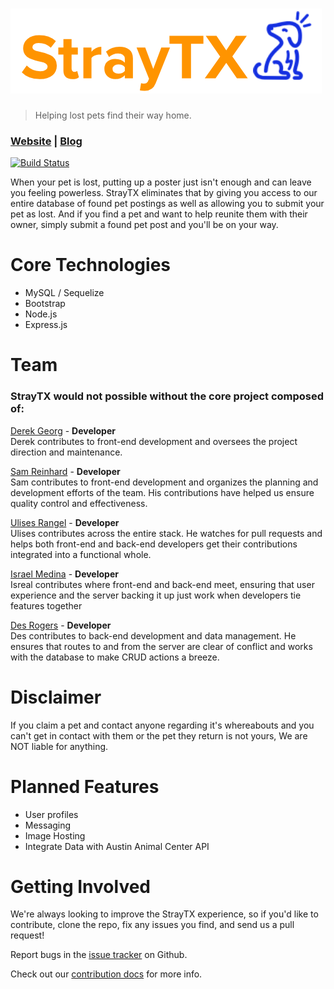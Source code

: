# ![logo](https://raw.githubusercontent.com/derekgeorg/project2/master/public/assets/img/LogoMakr_0serJn.png)

> Helping lost pets find their way home.

### [Website](https://straytx.herokuapp.com/) | [Blog](#)  

[![Build Status](https://travis-ci.com/derekgeorg/project2.svg?branch=master)](https://travis-ci.com/derekgeorg/project2)

When your pet is lost, putting up a poster just isn't enough and can leave you feeling powerless. StrayTX eliminates that by giving you access to our entire database of found pet postings as well as allowing you to submit your pet as lost. And if you find a pet and want to help reunite them with their owner, simply submit a found pet post and you'll be on your way. 

# Core Technologies  
* MySQL / Sequelize
* Bootstrap
* Node.js
* Express.js

# Team
### StrayTX would not possible without the core project composed of:  

[Derek Georg](https://github.com/derekgeorg) - **Developer**  
Derek contributes to front-end development and oversees the project direction and maintenance.

[Sam Reinhard](https://github.com/sam-reinhard) - **Developer**  
Sam contributes to front-end development and organizes the planning and development efforts of the team. His contributions have helped us ensure quality control and effectiveness.

[Ulises Rangel](https://github.com/urangel) - **Developer**  
Ulises contributes across the entire stack. He watches for pull requests and helps both front-end and back-end developers get their contributions integrated into a functional whole.

[Israel Medina](https://github.com/medinaisrael-17) - **Developer**  
Isreal contributes where front-end and back-end meet, ensuring that user experience and the server backing it up just work when developers tie features together

[Des Rogers](https://github.com/desrogers) - **Developer**  
Des contributes to back-end development and data management. He ensures that routes to and from the server are clear of conflict and works with the database to make CRUD actions a breeze.

# Disclaimer  
If you claim a pet and contact anyone regarding it's whereabouts and you can't get in contact with them or the pet they return is not yours, We are NOT liable for anything.


# Planned Features
* User profiles
* Messaging
* Image Hosting
* Integrate Data with Austin Animal Center API

# Getting Involved  
We're always looking to improve the StrayTX experience, so if you'd like to contribute, clone the repo, fix any issues you find, and send us a pull request!

Report bugs in the [issue tracker](https://github.com/derekgeorg/project2/issues) on Github.

Check out our [contribution docs][1] for more info.


[1]: #
